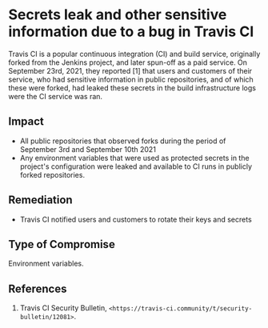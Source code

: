 # Secrets leak and other sensitive information due to a bug in Travis CI

Travis CI is a popular continuous integration (CI) and build service,
originally forked from the Jenkins project, and later spun-off as a paid
service. On September 23rd, 2021, they reported [1] that users and customers
of their service, who had sensitive information in public repositories, and
of which these were forked, had leaked these secrets in the build
infrastructure logs were the CI service was ran.

## Impact

* All public repositories that observed forks during the period of September 3rd
and September 10th 2021
* Any environment variables that were used as protected secrets in the project's
configuration were leaked and available to CI runs in publicly forked repositories.

## Remediation

* Travis CI notified users and customers to rotate their keys and secrets

## Type of Compromise

Environment variables.

## References

1. Travis CI Security Bulletin, `<https://travis-ci.community/t/security-bulletin/12081>`.
